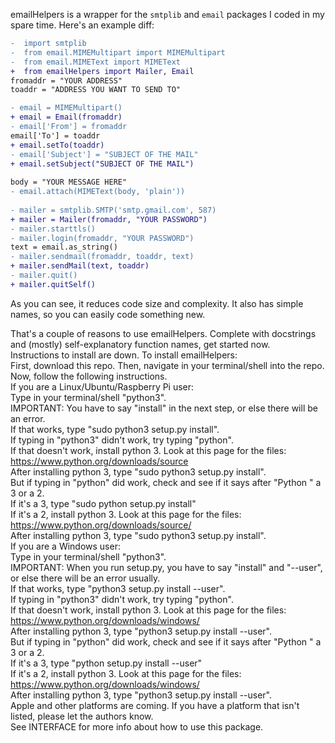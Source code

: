 emailHelpers is a wrapper for the `smtplib` and `email` packages I coded in my spare time. Here's an example diff:

```diff
-  import smtplib
-  from email.MIMEMultipart import MIMEMultipart
-  from email.MIMEText import MIMEText
+  from emailHelpers import Mailer, Email
fromaddr = "YOUR ADDRESS"
toaddr = "ADDRESS YOU WANT TO SEND TO"

- email = MIMEMultipart()
+ email = Email(fromaddr)
- email['From'] = fromaddr
email['To'] = toaddr
+ email.setTo(toaddr)
- email['Subject'] = "SUBJECT OF THE MAIL"
+ email.setSubject("SUBJECT OF THE MAIL")
 					
body = "YOUR MESSAGE HERE"
- email.attach(MIMEText(body, 'plain'))
 				
- mailer = smtplib.SMTP('smtp.gmail.com', 587)
+ mailer = Mailer(fromaddr, "YOUR PASSWORD")
- mailer.starttls()
- mailer.login(fromaddr, "YOUR PASSWORD")
text = email.as_string()
- mailer.sendmail(fromaddr, toaddr, text)
+ mailer.sendMail(text, toaddr)
- mailer.quit()
+ mailer.quitSelf()
```
As you can see, it reduces code size and complexity. It also has simple names, so you can easily code something new.
  
That's a couple of reasons to use emailHelpers. Complete with docstrings and (mostly) self-explanatory function names, get started now.  
Instructions to install are down.
To install emailHelpers:  
First, download this repo. Then, navigate in your terminal/shell into the repo. Now, follow the following instructions.  
If you are a Linux/Ubuntu/Raspberry Pi user:  
	Type in your terminal/shell "python3".  
	IMPORTANT: You have to say "install" in the next step, or else there will be an error.  
	If that works, type "sudo python3 setup.py install".  
	If typing in "python3" didn't work, try typing "python".  
	If that doesn't work, install python 3. Look at this page for the files: https://www.python.org/downloads/source  
	After installing python 3, type "sudo python3 setup.py install".  
	But if typing in "python" did work, check and see if it says after "Python " a 3 or a 2.  
	If it's a 3, type "sudo python setup.py install"  
	If it's a 2, install python 3. Look at this page for the files: https://www.python.org/downloads/source/  
	After installing python 3, type "sudo python3 setup.py install".  
If you are a Windows user:  
	Type in your terminal/shell "python3".  
	IMPORTANT: When you run setup.py, you have to say "install" and "--user", or else there will be an error usually.  
	If that works, type "python3 setup.py install --user".  
	If typing in "python3" didn't work, try typing "python".  
	If that doesn't work, install python 3. Look at this page for the files: https://www.python.org/downloads/windows/  
	After installing python 3, type "python3 setup.py install --user".  
	But if typing in "python" did work, check and see if it says after "Python " a 3 or a 2.  
	If it's a 3, type "python setup.py install --user"  
	If it's a 2, install python 3. Look at this page for the files: https://www.python.org/downloads/windows/  
	After installing python 3, type "python3 setup.py install --user".  
Apple and other platforms are coming. If you have a platform that isn't listed, please let the authors know.  
See INTERFACE for more info about how to use this package.  
